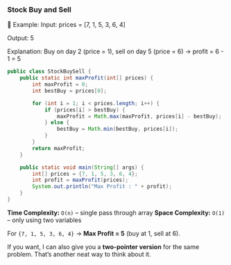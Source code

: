 ### Stock Buy and Sell
🔸 Example:
Input: prices = [7, 1, 5, 3, 6, 4]

Output: 5

Explanation: Buy on day 2 (price = 1), sell on day 5 (price = 6) → profit = 6 - 1 = 5
```java
public class StockBuySell {
    public static int maxProfit(int[] prices) {
        int maxProfit = 0;
        int bestBuy = prices[0];

        for (int i = 1; i < prices.length; i++) {
            if (prices[i] > bestBuy) {
                maxProfit = Math.max(maxProfit, prices[i] - bestBuy);
            } else {
                bestBuy = Math.min(bestBuy, prices[i]);
            }
        }
        return maxProfit;
    }

    public static void main(String[] args) {
        int[] prices = {7, 1, 5, 3, 6, 4};
        int profit = maxProfit(prices);
        System.out.println("Max Profit : " + profit);
    }
}
```

**Time Complexity:** `O(n)` – single pass through array
**Space Complexity:** `O(1)` – only using two variables

For `{7, 1, 5, 3, 6, 4}` → **Max Profit = 5** (buy at 1, sell at 6).

If you want, I can also give you a **two-pointer version** for the same problem. That’s another neat way to think about it.
